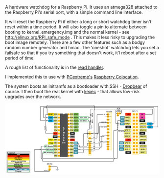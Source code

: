 A hardware watchdog for a Raspberry Pi. It uses an atmega328 attached to the Raspberry Pi's
serial port, with a simple command line interface.

It will reset the Raspberry Pi if either a long or short watchdog timer isn't reset within 
a time period. It will also toggle a pin to alternate between booting to kernel\_emergency.img
and the normal kernel - see http://elinux.org/RPI_safe_mode . This makes it less risky to upgrading 
the boot image remotely. There are a few other features such as a bodgy random number generator
and hmac. The 'oneshot' watchdog lets you set a failsafe so that if you try something that doesn't work, it'l reboot after a set period of time.

A rough list of functionality is in the [read handler](main.c#L1134).

I implemented this to use with [PCextreme's](https://www.pcextreme.nl/) 
[Raspberry Colocation](http://raspberrycolocation.com/).

The system boots an initramfs as a bootloader with SSH - [Dropbear](https://github.com/mkj/dropbear) of course. I then boot the real kernel with [kexec](http://manpages.ubuntu.com/manpages/precise/man8/kexec.8.html) - that allows low-risk upgrades over the network.

![schematic](pihelp.png)

